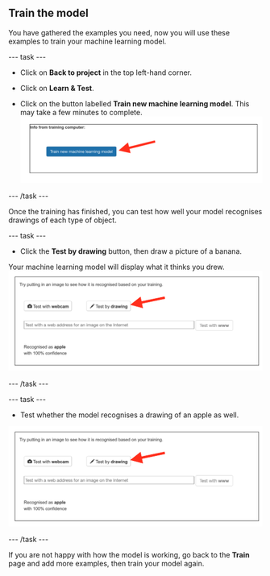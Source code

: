## Train the model

You have gathered the examples you need, now you will use these examples to train your machine learning model.

--- task ---

+ Click on **Back to project** in the top left-hand corner.

+ Click on **Learn & Test**.

+ Click on the button labelled **Train new machine learning model**. This may take a few minutes to complete.
![Arrow pointing to button saying Train new machine learning model](images/train-new-model.png)

--- /task ---

Once the training has finished, you can test how well your model recognises drawings of each type of object.  

--- task ---

+ Click the **Test by drawing** button, then draw a picture of a banana. 

Your machine learning model will display what it thinks you drew.
![Arrow pointing to the test by drawingtest button](images/test-your-model.png)

--- /task ---

--- task ---
+ Test whether the model recognises a drawing of an apple as well.

![Arrow pointing to the test by drawingtest button](images/test-your-model.png)

--- /task ---

If you are not happy with how the model is working, go back to the **Train** page and add more examples, then train your model again.



